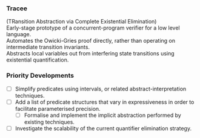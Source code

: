 ### Tracee
(TRansition Abstraction via Complete Existential Elimination)\
Early-stage prototype of a concurrent-program verifier for a low level language.\
Automates the Owicki-Gries proof directly, rather than operating on intermediate transition invariants.\
Abstracts local variables out from interfering state transitions using existential quantification.

### Priority Developments
- [ ] Simplify predicates using intervals, or related abstract-interpretation techniques.
- [ ] Add a list of predicate structures that vary in expressiveness in order to facilitate parameterised precision.
  - [ ] Formalise and implement the implicit abstraction performed by existing techniques.
- [ ] Investigate the scalability of the current quantifier elimination strategy.
